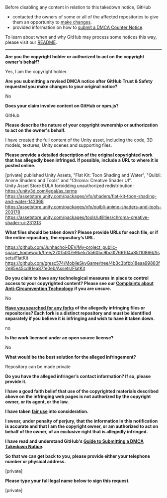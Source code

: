 Before disabling any content in relation to this takedown notice, GitHub
- contacted the owners of some or all of the affected repositories to give them an opportunity to [make changes](https://docs.github.com/en/github/site-policy/dmca-takedown-policy#a-how-does-this-actually-work).
- provided information on how to [submit a DMCA Counter Notice](https://docs.github.com/en/articles/guide-to-submitting-a-dmca-counter-notice).

To learn about when and why GitHub may process some notices this way, please visit our [README](https://github.com/github/dmca/blob/master/README.md#anatomy-of-a-takedown-notice).

---

**Are you the copyright holder or authorized to act on the copyright owner's behalf?**

Yes, I am the copyright holder.

**Are you submitting a revised DMCA notice after GitHub Trust & Safety requested you make changes to your original notice?**

No

**Does your claim involve content on GitHub or npm.js?**

GitHub

**Please describe the nature of your copyright ownership or authorization to act on the owner's behalf.**

I have created the full content of the Unity asset, including the code, 3D models, textures, Unity scenes and supporting files.

**Please provide a detailed description of the original copyrighted work that has allegedly been infringed. If possible, include a URL to where it is posted online.**

[private] published Unity Assets, "Flat Kit: Toon Shading and Water", "Quibli: Anime Shaders and Tools" and "Chroma: Creative Shader UI".  
Unity Asset Store EULA forbidding unauthorized redistribution: https://unity3d.com/legal/as_terms  
https://assetstore.unity.com/packages/vfx/shaders/flat-kit-toon-shading-and-water-143368  
https://assetstore.unity.com/packages/vfx/quibli-anime-shaders-and-tools-203178  
https://assetstore.unity.com/packages/tools/utilities/chroma-creative-shader-ui-231313  

**What files should be taken down? Please provide URLs for each file, or if the entire repository, the repository’s URL.**

https://github.com/Junhachoi-DEV/My-project_public-space_homework/tree/27015007e9be5755605c9bc0f766104a85110866/Assets/FlatKit  
https://github.com/gresc574/MobileSkyGame/tree/4b3c3bfbb18eaa99883f2e85e45cd81ea87fe0eb/Assets/FlatKit

**Do you claim to have any technological measures in place to control access to your copyrighted content? Please see our <a href="https://docs.github.com/articles/guide-to-submitting-a-dmca-takedown-notice#complaints-about-anti-circumvention-technology">Complaints about Anti-Circumvention Technology</a> if you are unsure.**

No

**<a href="https://docs.github.com/articles/dmca-takedown-policy#b-what-about-forks-or-whats-a-fork">Have you searched for any forks</a> of the allegedly infringing files or repositories? Each fork is a distinct repository and must be identified separately if you believe it is infringing and wish to have it taken down.**

no

**Is the work licensed under an open source license?**

No

**What would be the best solution for the alleged infringement?**

Repository can be made private

**Do you have the alleged infringer’s contact information? If so, please provide it.**

**I have a good faith belief that use of the copyrighted materials described above on the infringing web pages is not authorized by the copyright owner, or its agent, or the law.**

**I have taken <a href="https://www.lumendatabase.org/topics/22">fair use</a> into consideration.**

**I swear, under penalty of perjury, that the information in this notification is accurate and that I am the copyright owner, or am authorized to act on behalf of the owner, of an exclusive right that is allegedly infringed.**

**I have read and understand GitHub's <a href="https://docs.github.com/articles/guide-to-submitting-a-dmca-takedown-notice/">Guide to Submitting a DMCA Takedown Notice</a>.**

**So that we can get back to you, please provide either your telephone number or physical address.**

[private]

**Please type your full legal name below to sign this request.**

[private]
